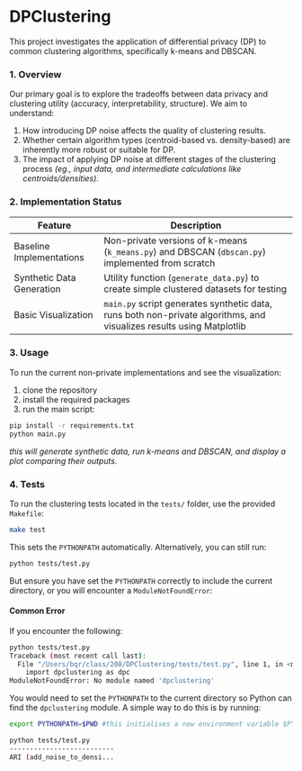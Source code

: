 # DPClustering

This project investigates the application of differential privacy (DP) to common clustering algorithms, specifically k-means and DBSCAN.

### 1. Overview

Our primary goal is to explore the tradeoffs between data privacy and clustering utility (accuracy, interpretability, structure). We aim to understand:

1. How introducing DP noise affects the quality of clustering results.
2. Whether certain algorithm types (centroid-based vs. density-based) are inherently more robust or suitable for DP.
3. The impact of applying DP noise at different stages of the clustering process *(eg., input data, and intermediate calculations like centroids/densities)*.

### 2. Implementation Status

| Feature                   | Description                                                                                                                    |
|---------------------------|--------------------------------------------------------------------------------------------------------------------------------|
| Baseline Implementations  | Non-private versions of k-means (`k_means.py`) and DBSCAN (`dbscan.py`) implemented from scratch                              |
| Synthetic Data Generation | Utility function (`generate_data.py`) to create simple clustered datasets for testing                                          |
| Basic Visualization       | `main.py` script generates synthetic data, runs both non-private algorithms, and visualizes results using Matplotlib           |

### 3. Usage

To run the current non-private implementations and see the visualization:

1. clone the repository
2. install the required packages
3. run the main script:

```bash
pip install -r requirements.txt
python main.py
```

*this will generate synthetic data, run k-means and DBSCAN, and display a plot comparing their outputs.*

### 4. Tests

To run the clustering tests located in the `tests/` folder, use the provided `Makefile`:

```bash
make test
```

This sets the `PYTHONPATH` automatically. Alternatively, you can still run:

```bash
python tests/test.py
```

But ensure you have set the `PYTHONPATH` correctly to include the current directory, or you will encounter a `ModuleNotFoundError`:

#### Common Error

If you encounter the following:

```bash
python tests/test.py
Traceback (most recent call last):
  File "/Users/bqr/class/208/DPClustering/tests/test.py", line 1, in <module>
    import dpclustering as dpc
ModuleNotFoundError: No module named 'dpclustering'
```

You would need to set the `PYTHONPATH` to the current directory so Python can find the `dpclustering` module. A simple way to do this is by running:

```bash
export PYTHONPATH=$PWD #this initialises a new environment variable $PYTHONPATH, and gives it value of the current working directory ($PWD == print working directory)

python tests/test.py
--------------------------
ARI (add_noise_to_densi...
```